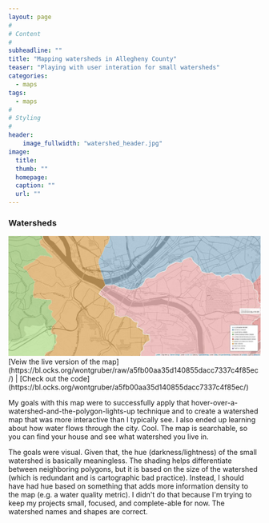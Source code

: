 ```yaml
---
layout: page
#
# Content
#
subheadline: ""
title: "Mapping watersheds in Allegheny County"
teaser: "Playing with user interation for small watersheds"
categories:
  - maps
tags:
  - maps
#
# Styling
#
header:
    image_fullwidth: "watershed_header.jpg"
image:
  title: 
  thumb: ""
  homepage: 
  caption: ""
  url: ""
---
```



### Watersheds
<img src="/images/inPost_watershed_image.jpg" class="img-responsive">
[Veiw the live version of the map](https://bl.ocks.org/wontgruber/raw/a5fb00aa35d140855dacc7337c4f85ec/) |
[Check out the code](https://bl.ocks.org/wontgruber/a5fb00aa35d140855dacc7337c4f85ec/)
 
My goals with this map were to successfully apply that hover-over-a-watershed-and-the-polygon-lights-up technique and to create a watershed map that was more interactive than I typically see. I also ended up learning about how water flows through the city. Cool. The map is searchable, so you can find your house and see what watershed you live in. 
 
The goals were visual. Given that, the hue (darkness/lightness) of the small watershed is basically meaningless. The shading helps differentiate between neighboring polygons, but it is based on the size of the watershed (which is redundant and is cartographic bad practice). Instead, I should have had hue based on something that adds more information density to the map (e.g. a water quality metric). I didn't do that because I'm trying to keep my projects small, focused, and complete-able for now. The watershed names and shapes are correct. 



